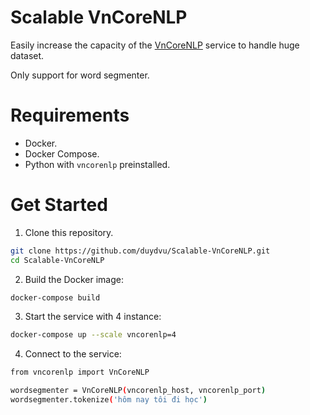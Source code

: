 # Scalable VnCoreNLP

Easily increase the capacity of the [VnCoreNLP](https://github.com/vncorenlp/VnCoreNLP) service to handle huge dataset.

Only support for word segmenter.

# Requirements
- Docker.
- Docker Compose.
- Python with `vncorenlp` preinstalled.

# Get Started
1. Clone this repository.
```bash
git clone https://github.com/duydvu/Scalable-VnCoreNLP.git
cd Scalable-VnCoreNLP
```
2. Build the Docker image:
```bash
docker-compose build
```

3. Start the service with 4 instance:
```bash
docker-compose up --scale vncorenlp=4
```

4. Connect to the service:
```bash
from vncorenlp import VnCoreNLP

wordsegmenter = VnCoreNLP(vncorenlp_host, vncorenlp_port)
wordsegmenter.tokenize('hôm nay tôi đi học')
```
